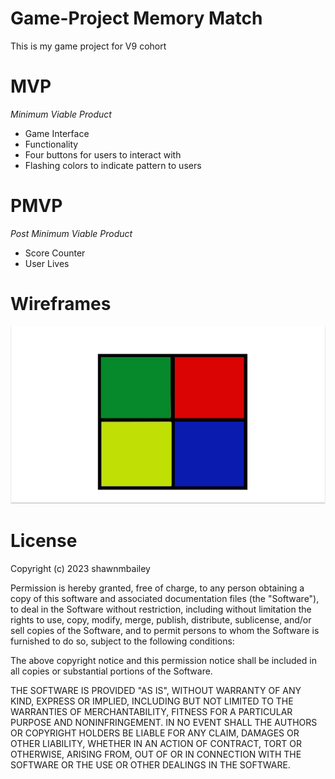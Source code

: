 # Game-Project Memory Match

This is my game project for V9 cohort 

# MVP
*Minimum Viable Product*
- Game Interface
- Functionality
- Four buttons for users to interact with
- Flashing colors to indicate pattern to users   

# PMVP
 *Post Minimum Viable Product*
- Score Counter
- User Lives


# Wireframes
![my wire frame](GameWireFrame.png)
# License

Copyright (c) 2023 shawnmbailey

Permission is hereby granted, free of charge, to any person obtaining a copy
of this software and associated documentation files (the "Software"), to deal
in the Software without restriction, including without limitation the rights
to use, copy, modify, merge, publish, distribute, sublicense, and/or sell
copies of the Software, and to permit persons to whom the Software is
furnished to do so, subject to the following conditions:

The above copyright notice and this permission notice shall be included in all
copies or substantial portions of the Software.

THE SOFTWARE IS PROVIDED "AS IS", WITHOUT WARRANTY OF ANY KIND, EXPRESS OR
IMPLIED, INCLUDING BUT NOT LIMITED TO THE WARRANTIES OF MERCHANTABILITY,
FITNESS FOR A PARTICULAR PURPOSE AND NONINFRINGEMENT. IN NO EVENT SHALL THE
AUTHORS OR COPYRIGHT HOLDERS BE LIABLE FOR ANY CLAIM, DAMAGES OR OTHER
LIABILITY, WHETHER IN AN ACTION OF CONTRACT, TORT OR OTHERWISE, ARISING FROM,
OUT OF OR IN CONNECTION WITH THE SOFTWARE OR THE USE OR OTHER DEALINGS IN THE
SOFTWARE.